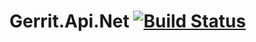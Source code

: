 # Gerrit.Api.Net [![Build Status](https://ci.appveyor.com/api/projects/status/dsn3ld94378c11w8?svg=true)](https://ci.appveyor.com/project/costin-zaharia/gerrit-api-net)
